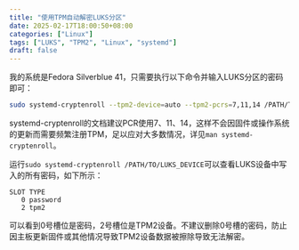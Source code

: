 ```yaml
---
title: "使用TPM自动解密LUKS分区"
date: 2025-02-17T18:00:50+08:00
categories: ["Linux"]
tags: ["LUKS", "TPM2", "Linux", "systemd"]
draft: false
---
```


我的系统是Fedora Silverblue 41，只需要执行以下命令并输入LUKS分区的密码即可：

```sh
sudo systemd-cryptenroll --tpm2-device=auto --tpm2-pcrs=7,11,14 /PATH/TO/LUKS_DEVICE
```

systemd-cryptenroll的文档建议PCR使用7、11、14，这样不会因固件或操作系统的更新而需要频繁注册TPM，足以应对大多数情况，详见`man systemd-cryptenroll`。

运行`sudo systemd-cryptenroll /PATH/TO/LUKS_DEVICE`可以查看LUKS设备中写入的所有密码，如下所示：

```text
SLOT TYPE
   0 password
   2 tpm2
```

可以看到0号槽位是密码，2号槽位是TPM2设备。不建议删除0号槽的密码，防止因主板更新固件或其他情况导致TPM2设备数据被擦除导致无法解密。
